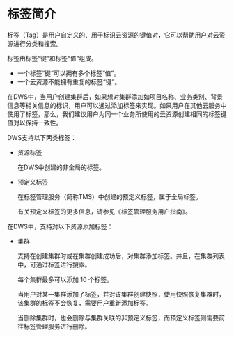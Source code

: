 # 标签简介<a name="dws_01_0104"></a>

标签（Tag）是用户自定义的、用于标识云资源的键值对，它可以帮助用户对云资源进行分类和搜索。

标签由标签“键”和标签“值”组成。

-   一个标签“键”可以拥有多个标签“值”。
-   一个云资源不能拥有重复的标签“键”。

在DWS中，当用户创建集群后，如果想对集群添加如项目名称、业务类别、背景信息等相关信息的标识，用户可以通过添加标签来实现。如果用户在其他云服务中使用了标签，那么，我们建议用户为同一个业务所使用的云资源创建相同的标签键值对以保持一致性。

DWS支持以下两类标签：

-   资源标签

    在DWS中创建的非全局的标签。


-   预定义标签

    在标签管理服务（简称TMS）中创建的预定义标签，属于全局标签。

    有关预定义标签的更多信息，请参见《标签管理服务用户指南》。


在DWS中，支持对以下资源添加标签：

-   集群

    支持在创建集群时或在集群创建成功后，对集群添加标签。并且，在集群列表中，可通过标签进行搜索。

    每个集群最多可以添加 10 个标签。

    当用户对某一集群添加了标签，并对该集群创建快照，使用快照恢复集群时，该集群的标签不会恢复，需要用户重新添加标签。

    当删除集群时，也会删除与集群关联的非预定义标签，而预定义标签则需要前往标签管理服务进行删除。


